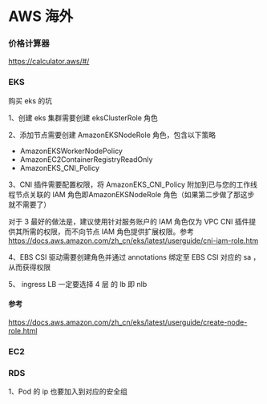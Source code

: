 # AWS 海外

### 价格计算器

https://calculator.aws/#/



### EKS 

购买 eks 的坑

1、创建 eks 集群需要创建 eksClusterRole 角色

2、添加节点需要创建 AmazonEKSNodeRole  角色，包含以下策略

- AmazonEKSWorkerNodePolicy
- AmazonEC2ContainerRegistryReadOnly
- AmazonEKS_CNI_Policy

3、CNI 插件需要配置权限，将 AmazonEKS_CNI_Policy 附加到已与您的工作线程节点关联的 IAM 角色即AmazonEKSNodeRole 角色（如果第二步做了那这步就不需要了）

对于 3 最好的做法是，建议使用针对服务账户的 IAM 角色仅为 VPC CNI 插件提供其所需的权限，而不向节点 IAM 角色提供扩展权限。参考 https://docs.aws.amazon.com/zh_cn/eks/latest/userguide/cni-iam-role.htm

4、EBS CSI 驱动需要创建角色并通过 annotations 绑定至 EBS CSI 对应的 sa ，从而获得权限

5、 ingress LB 一定要选择 4 层 的 lb 即 nlb

#### 参考

https://docs.aws.amazon.com/zh_cn/eks/latest/userguide/create-node-role.html



### EC2



### RDS

1、Pod 的 ip 也要加入到对应的安全组